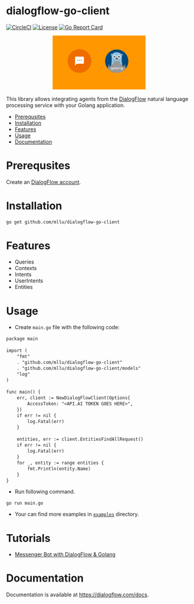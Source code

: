 # dialogflow-go-client

[![CircleCI](https://circleci.com/gh/mllu/dialogflow-go-client.svg?style=svg)](https://circleci.com/gh/mllu/dialogflow-go-client) [![License](https://img.shields.io/badge/License-Apache%202.0-yellowgreen.svg)](https://opensource.org/licenses/Apache-2.0) [![Go Report Card](https://goreportcard.com/badge/github.com/mllu/apiai-go-client)](https://goreportcard.com/report/github.com/mllu/apiai-go-client)

<div align="center">
	<img src="logo.png" width="50%"/>
</div>

This library allows integrating agents from the [DialogFlow](https://dialogflow.com) natural language processing service with your Golang application.

* [Prerequsites](#prerequsites)
* [Installation](#installation)
* [Features](#features)
* [Usage](#usage)
* [Documentation](#documentation)

# Prerequsites

Create an [DialogFlow account](https://dialogflow.com/).

# Installation

```shell
go get github.com/mllu/dialogflow-go-client
```

# Features

* Queries
* Contexts
* Intents
* UserIntents
* Entities

# Usage

* Create `main.go` file with the following code:

```golang
package main

import (
	"fmt"
	. "github.com/mllu/dialogflow-go-client"
	. "github.com/mllu/dialogflow-go-client/models"
	"log"
)

func main() {
	err, client := NewDialogFlowClient(Options{
		AccessToken: "<API.AI TOKEN GOES HERE>",
	})
	if err != nil {
		log.Fatal(err)
	}

	entities, err := client.EntitiesFindAllRequest()
	if err != nil {
		log.Fatal(err)
	}
	for _, entity := range entities {
		fmt.Println(entity.Name)
	}
}
```
* Run following command.
```shell
go run main.go
```
* Your can find more examples in [`examples`](examples) directory.

# Tutorials

* [Messenger Bot with DialogFlow & Golang](http://www.blog.labouardy.com/bot-in-messenger-with-dialogflow-golang/)

# Documentation

Documentation is available at https://dialogflow.com/docs.
